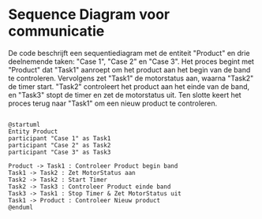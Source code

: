 # Sequence Diagram voor communicatie
De code beschrijft een sequentiediagram met de entiteit "Product" en drie deelnemende taken: "Case 1", "Case 2" en "Case 3". Het proces begint met "Product" dat "Task1" aanroept om het product aan het begin van de band te controleren. Vervolgens zet "Task1" de motorstatus aan, waarna "Task2" de timer start. "Task2" controleert het product aan het einde van de band, en "Task3" stopt de timer en zet de motorstatus uit. Ten slotte keert het proces terug naar "Task1" om een nieuw product te controleren.

```plantuml

@startuml
Entity Product
participant "Case 1" as Task1
participant "Case 2" as Task2
participant "Case 3" as Task3

Product -> Task1 : Controleer Product begin band
Task1 -> Task2 : Zet MotorStatus aan
Task2 -> Task2 : Start Timer
Task2 -> Task3 : Controleer Product einde band
Task3 -> Task1 : Stop Timer & Zet MotorStatus uit
Task1 -> Product : Controleer Nieuw product
@enduml

